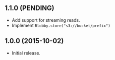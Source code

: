 ## 1.1.0 (PENDING)

* Add support for streaming reads.
* Implement `Blobby.store("s3://bucket/prefix")`

## 1.0.0 (2015-10-02)

* Initial release.
